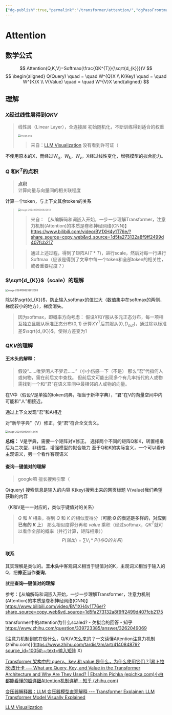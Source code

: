 ```yaml
---
{"dg-publish":true,"permalink":"/transformer/attention/","dgPassFrontmatter":true}
---
```


# Attention

## **数学公式**

$$
Attention(Q,K,V)=Softmax(\frac{QK^{T}}{\sqrt{d_{k}}})V
$$
$$
\begin{aligned} Q(Query) \quad = \quad W^{Q}X \\
 K(Key) \quad =  \quad W^{K}X \\
 V(Value) \quad = \quad W^{V}X \end{aligned}
$$

## **理解**

### $X$**经过线性层得到$QKV$**

> 线性层（Linear Layer），全连接层
> 初始随机化，不断训练得到适合的权重
>
> <img src="https://notefangpenglai.oss-cn-beijing.aliyuncs.com/photo/202410231750675.png" alt="image.png" style="zoom: 50%;" />
>
> > 来自：[LLM Visualization](https://bbycroft.net/llm) 没有看到许可证（

不使用原本的X，而经过$W_{q}$，$W_{k}$，$W_{v}$，X经过线性变化，增强模型的拟合能力。

###   $Q$ 和$K^{T}$**的点积**

> **点积**        
> 计算向量与向量间的相关联程度

计算一个token，与上下文其余token的关系

> <img src="https://notefangpenglai.oss-cn-beijing.aliyuncs.com/photo/202410090006139.png" alt="image-20241009000622813" style="zoom: 50%;" />
>
> > 来自： 【从编解码和词嵌入开始，一步一步理解Transformer，注意力机制(Attention)的本质是卷积神经网络(CNN)】 https://www.bilibili.com/video/BV1XH4y1T76e/?share_source=copy_web&vd_source=1d5fa273132a8f9ff2499d407fcb217
>
> > 通过上述过程，得到了矩阵A$(T*T)$，进行scale，然后对每一行进行Softmax（应该是得到了文章中每一个token和全部token的相关性，或者重要程度？）

### **$\sqrt{d_{K}}$**（scale）**的理解**

<img src="https://notefangpenglai.oss-cn-beijing.aliyuncs.com/photo/202410231804802.png" alt="image-20241008232812083" style="zoom: 50%;" />

除以$\sqrt{d_{K}}$，防止输入softmax的值过大（数值集中在softmax的两侧，梯度较小的地方），梯度消失。

> 因为softmax，即概率方向考虑：
> 假设$X$和$Y$服从多元正态分布，每一项相互独立且服从标准正态分布$(0,1)$
> 计算$XY^{T}$后其服从$(0,D_{out})$，通过除以标准差$\sqrt{d_{K}}$，使得方差变为1

### $QKV$**的理解**

#### **王木头的解释：**

> 假设“……唯梦闲人不梦君……”（小小伤感一下（不是）
> 那么“君”代指何人或何物，需在前后文中查找。
> 但前后文可能出现多个有几率指代的人或物
> 需找到一个和“君”在语义空间中最相邻的人或物的向量。

在$V$中（假设$V$是单独的token词典，相当于新华字典），“君”在V的向量空间中内可能和“人”相接近。

通过上下文发现“君”和A相近

对“新华字典”（V）修正，使“君”符合全文含义。

<img src="https://notefangpenglai.oss-cn-beijing.aliyuncs.com/photo/202410231805987.png" alt="image-20241009004144416" style="zoom:50%;" />

**总结：**
	V是字典，需要一个矩阵对V修正。
	选择两个不同的矩阵Q和K，转置相乘后为二次型，非线性，增强模型的拟合能力
	至于Q和K的实际含义，一个可以看作主观语义，另一个看作客观语义

#### **查询—键值对的理解**

> google嘛 擅长搜索引擎（

Q(query) 搜索信息是输入的内容
K(key)搜索出来的网页标题
V(value)我们希望获取的内容

（K和V是一一对应的，类似于键值对的关系）

> $Q$ 和 $K$ 相乘，得到 $Q$ 和 $K$ 的相似度得分（**可能 $Q$ 的表述是多样的，对应到已有的 $K$ 上**）
> 那么相似度得分再和 $value$ 乘积（经过softmax，$QK^{T}$就可以看作全部的概率（并行计算，矩阵相乘））
> $$
> P(输出)=	\sum{V_{i}}*P(i与Q的关系)
> $$
>

#### 联系

其实理解是类似的。**王木头**中客观词义相当于键值对的K，主观词义相当于输入的Q，把**修正**当作**查询**，

就是**查询—键值对的理解**





参考：【从编解码和词嵌入开始，一步一步理解Transformer，注意力机制(Attention)的本质是卷积神经网络(CNN)】 https://www.bilibili.com/video/BV1XH4y1T76e/?share_source=copy_web&vd_source=1d5fa273132a8f9ff2499d407fcb2175

transformer中的attention为什么scaled? - 欠拟合的回答 - 知乎
https://www.zhihu.com/question/339723385/answer/3262049069

[注意力机制到底在做什么，Q/K/V怎么来的？一文读懂Attention注意力机制 (zhihu.com)](https://www.zhihu.com/tardis/zm/art/414084879?source_id=1005#:~:text=输入矩阵 X)

[Transformer 架构中的 query、key 和 value 是什么，为什么使用它们？|易卜拉欣·皮什卡 --- What are Query, Key, and Value in the Transformer Architecture and Why Are They Used? | Ebrahim Pichka (epichka.com)](https://epichka.com/blog/2023/qkv-transformer/)[小白都能看懂的超详细Attention机制详解 - 知乎 (zhihu.com)](https://zhuanlan.zhihu.com/p/380892265)

[变压器解释器：LLM 变压器模型直观解释 --- Transformer Explainer: LLM Transformer Model Visually Explained](https://poloclub.github.io/transformer-explainer/)

[LLM Visualization](https://bbycroft.net/llm)